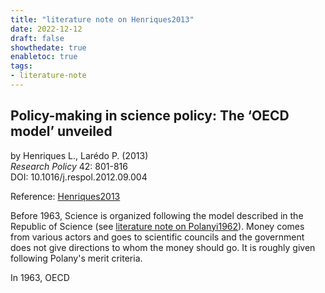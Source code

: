 ```yaml
---
title: "literature note on Henriques2013"
date: 2022-12-12
draft: false
showthedate: true
enabletoc: true
tags:
- literature-note
---
```


## **Policy-making in science policy: The ‘OECD model’ unveiled**     
by Henriques L., Larédo P. (2013)         
*Research Policy* 42: 801-816       
DOI: 10.1016/j.respol.2012.09.004     

Reference: [Henriques2013](reference/Henriques2013.md)


Before 1963, Science is organized following the model described in the Republic of Science (see [literature note on Polanyi1962](note/literature%20note%20on%20Polanyi1962.md)). Money comes from various actors and goes to scientific councils and the government does not give directions to whom the money should go. It is roughly given following Polany's merit criteria. 

In 1963, OECD 